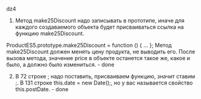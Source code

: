 dz4

1. Метод make25Discount надо записывать в прототипе, иначе для каждого создаваемого объекта будет присваиваться ссылка на функцию make25Discount.

ProductES5.prototype.make25Discount = function () { ... };
Метод make25Discount должен менять цену продукта, не выводить его. После вызова метода, значение price в объекте останется такое же, какое и было, а должно было измениться. - done

2. В 72 строке ; надо поставить, присваиваем функцию, значит ставим ;.
В 131 строке this.date = new Date();, но у вас называется свойство this.postDate. - done

 
 
